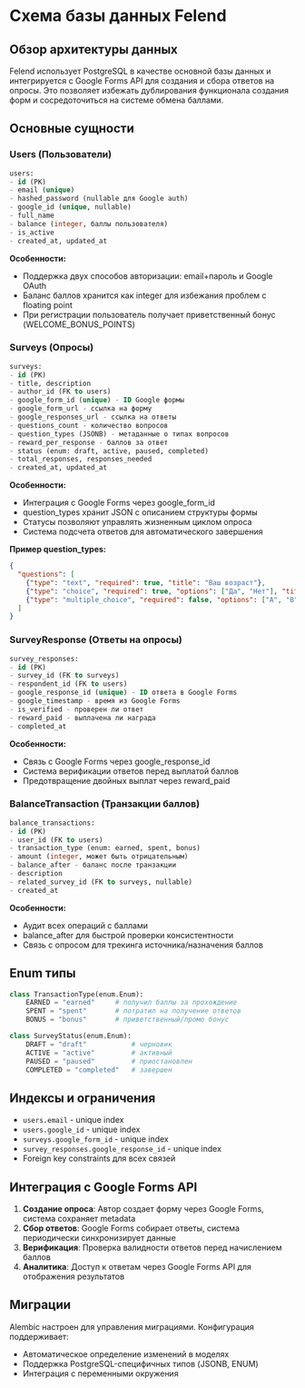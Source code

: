 # Схема базы данных Felend

## Обзор архитектуры данных

Felend использует PostgreSQL в качестве основной базы данных и интегрируется с Google Forms API для создания и сбора ответов на опросы. Это позволяет избежать дублирования функционала создания форм и сосредоточиться на системе обмена баллами.

## Основные сущности

### Users (Пользователи)
```sql
users:
- id (PK)
- email (unique)
- hashed_password (nullable для Google auth)
- google_id (unique, nullable)
- full_name
- balance (integer, баллы пользователя)
- is_active
- created_at, updated_at
```

**Особенности:**
- Поддержка двух способов авторизации: email+пароль и Google OAuth
- Баланс баллов хранится как integer для избежания проблем с floating point
- При регистрации пользователь получает приветственный бонус (WELCOME_BONUS_POINTS)

### Surveys (Опросы)
```sql
surveys:
- id (PK)
- title, description
- author_id (FK to users)
- google_form_id (unique) - ID Google формы
- google_form_url - ссылка на форму
- google_responses_url - ссылка на ответы
- questions_count - количество вопросов
- question_types (JSONB) - метаданные о типах вопросов
- reward_per_response - баллов за ответ
- status (enum: draft, active, paused, completed)
- total_responses, responses_needed
- created_at, updated_at
```

**Особенности:**
- Интеграция с Google Forms через google_form_id
- question_types хранит JSON с описанием структуры формы
- Статусы позволяют управлять жизненным циклом опроса
- Система подсчета ответов для автоматического завершения

**Пример question_types:**
```json
{
  "questions": [
    {"type": "text", "required": true, "title": "Ваш возраст"},
    {"type": "choice", "required": true, "options": ["Да", "Нет"], "title": "Согласны ли вы?"},
    {"type": "multiple_choice", "required": false, "options": ["A", "B", "C"], "title": "Выберите все подходящие"}
  ]
}
```

### SurveyResponse (Ответы на опросы)
```sql
survey_responses:
- id (PK)
- survey_id (FK to surveys)
- respondent_id (FK to users)
- google_response_id (unique) - ID ответа в Google Forms
- google_timestamp - время из Google Forms
- is_verified - проверен ли ответ
- reward_paid - выплачена ли награда
- completed_at
```

**Особенности:**
- Связь с Google Forms через google_response_id
- Система верификации ответов перед выплатой баллов
- Предотвращение двойных выплат через reward_paid

### BalanceTransaction (Транзакции баллов)
```sql
balance_transactions:
- id (PK)
- user_id (FK to users)
- transaction_type (enum: earned, spent, bonus)
- amount (integer, может быть отрицательным)
- balance_after - баланс после транзакции
- description
- related_survey_id (FK to surveys, nullable)
- created_at
```

**Особенности:**
- Аудит всех операций с баллами
- balance_after для быстрой проверки консистентности
- Связь с опросом для трекинга источника/назначения баллов

## Enum типы

```python
class TransactionType(enum.Enum):
    EARNED = "earned"     # получил баллы за прохождение
    SPENT = "spent"       # потратил на получение ответов
    BONUS = "bonus"       # приветственный/промо бонус

class SurveyStatus(enum.Enum):
    DRAFT = "draft"           # черновик
    ACTIVE = "active"         # активный
    PAUSED = "paused"         # приостановлен
    COMPLETED = "completed"   # завершен
```

## Индексы и ограничения

- `users.email` - unique index
- `users.google_id` - unique index
- `surveys.google_form_id` - unique index
- `survey_responses.google_response_id` - unique index
- Foreign key constraints для всех связей

## Интеграция с Google Forms API

1. **Создание опроса**: Автор создает форму через Google Forms, система сохраняет metadata
2. **Сбор ответов**: Google Forms собирает ответы, система периодически синхронизирует данные
3. **Верификация**: Проверка валидности ответов перед начислением баллов
4. **Аналитика**: Доступ к ответам через Google Forms API для отображения результатов

## Миграции

Alembic настроен для управления миграциями. Конфигурация поддерживает:
- Автоматическое определение изменений в моделях
- Поддержка PostgreSQL-специфичных типов (JSONB, ENUM)
- Интеграция с переменными окружения
